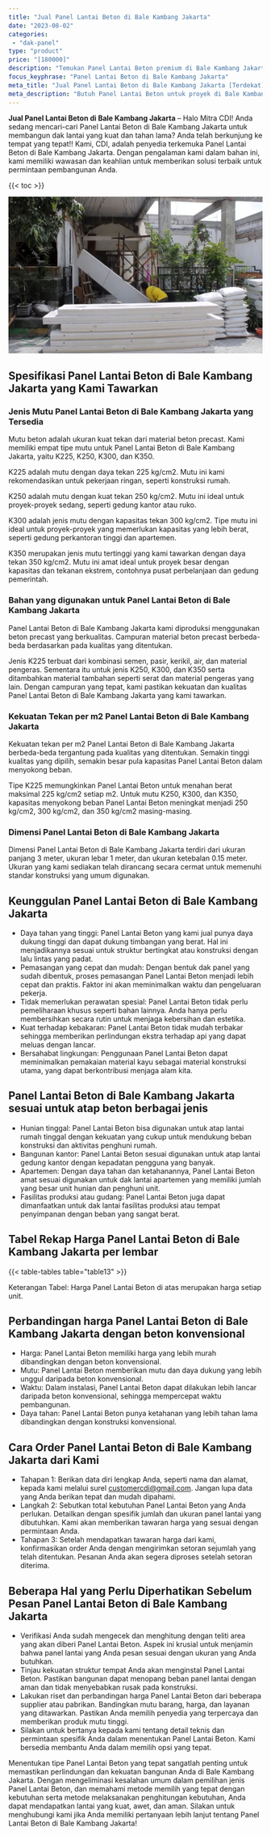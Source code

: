 ```yaml
---
title: "Jual Panel Lantai Beton di Bale Kambang Jakarta"
date: "2023-08-02"
categories:
 - "dak-panel"
type: "product"
price: "[180000]"
description: "Temukan Panel Lantai Beton premium di Bale Kambang Jakarta. Solusi ideal untuk proyek konstruksi dengan kualitas unggul, Panel Lantai Beton memberikan kekuatan maksimal untuk lantai dak. Dapatkan info lengkap."
focus_keyphrase: "Panel Lantai Beton di Bale Kambang Jakarta"
meta_title: "Jual Panel Lantai Beton di Bale Kambang Jakarta [Terdekat] - CDI"
meta_description: "Butuh Panel Lantai Beton untuk proyek di Bale Kambang Jakarta?. Kami menyediakan Panel Lantai Beton premium untuk proyek konstruksi. Promo menarik hanya di sini."
---
```


**Jual Panel Lantai Beton di Bale Kambang Jakarta** – Halo Mitra CDI! Anda sedang mencari-cari Panel Lantai Beton di Bale Kambang Jakarta untuk membangun dak lantai yang kuat dan tahan lama? Anda telah berkunjung ke tempat yang tepat!! Kami, CDI, adalah penyedia terkemuka Panel Lantai Beton di Bale Kambang Jakarta. Dengan pengalaman kami dalam bahan ini, kami memiliki wawasan dan keahlian untuk memberikan solusi terbaik untuk permintaan pembangunan Anda.

{{< toc >}}

![Jual Panel Lantai Beton di Bale Kambang Jakarta](/images/dak-panel/dak-panel-25.jpg)

## Spesifikasi Panel Lantai Beton di Bale Kambang Jakarta yang Kami Tawarkan

### Jenis Mutu Panel Lantai Beton di Bale Kambang Jakarta yang Tersedia

Mutu beton adalah ukuran kuat tekan dari material beton precast. Kami memiliki empat tipe mutu untuk Panel Lantai Beton di Bale Kambang Jakarta, yaitu K225, K250, K300, dan K350.

K225 adalah mutu dengan daya tekan 225 kg/cm2. Mutu ini kami rekomendasikan untuk pekerjaan ringan, seperti konstruksi rumah.

K250 adalah mutu dengan kuat tekan 250 kg/cm2. Mutu ini ideal untuk proyek-proyek sedang, seperti gedung kantor atau ruko.

K300 adalah jenis mutu dengan kapasitas tekan 300 kg/cm2. Tipe mutu ini ideal untuk proyek-proyek yang memerlukan kapasitas yang lebih berat, seperti gedung perkantoran tinggi dan apartemen.

K350 merupakan jenis mutu tertinggi yang kami tawarkan dengan daya tekan 350 kg/cm2. Mutu ini amat ideal untuk proyek besar dengan kapasitas dan tekanan ekstrem, contohnya pusat perbelanjaan dan gedung pemerintah.

### Bahan yang digunakan untuk Panel Lantai Beton di Bale Kambang Jakarta

Panel Lantai Beton di Bale Kambang Jakarta kami diproduksi menggunakan beton precast yang berkualitas. Campuran material beton precast berbeda-beda berdasarkan pada kualitas yang ditentukan.

Jenis K225 terbuat dari kombinasi semen, pasir, kerikil, air, dan material pengeras. Sementara itu untuk jenis K250, K300, dan K350 serta ditambahkan material tambahan seperti serat dan material pengeras yang lain. Dengan campuran yang tepat, kami pastikan kekuatan dan kualitas Panel Lantai Beton di Bale Kambang Jakarta yang kami tawarkan.

### Kekuatan Tekan per m2 Panel Lantai Beton di Bale Kambang Jakarta

Kekuatan tekan per m2 Panel Lantai Beton di Bale Kambang Jakarta berbeda-beda tergantung pada kualitas yang ditentukan. Semakin tinggi kualitas yang dipilih, semakin besar pula kapasitas Panel Lantai Beton dalam menyokong beban.

Tipe K225 memungkinkan Panel Lantai Beton untuk menahan berat maksimal 225 kg/cm2 setiap m2. Untuk mutu K250, K300, dan K350, kapasitas menyokong beban Panel Lantai Beton meningkat menjadi 250 kg/cm2, 300 kg/cm2, dan 350 kg/cm2 masing-masing.

### Dimensi Panel Lantai Beton di Bale Kambang Jakarta

Dimensi Panel Lantai Beton di Bale Kambang Jakarta terdiri dari ukuran panjang 3 meter, ukuran lebar 1 meter, dan ukuran ketebalan 0.15 meter. Ukuran yang kami sediakan telah dirancang secara cermat untuk memenuhi standar konstruksi yang umum digunakan.

## Keunggulan Panel Lantai Beton di Bale Kambang Jakarta

*   Daya tahan yang tinggi: Panel Lantai Beton yang kami jual punya daya dukung tinggi dan dapat dukung timbangan yang berat. Hal ini menjadikannya sesuai untuk struktur bertingkat atau konstruksi dengan lalu lintas yang padat.
*   Pemasangan yang cepat dan mudah: Dengan bentuk dak panel yang sudah dibentuk, proses pemasangan Panel Lantai Beton menjadi lebih cepat dan praktis. Faktor ini akan meminimalkan waktu dan pengeluaran pekerja.
*   Tidak memerlukan perawatan spesial: Panel Lantai Beton tidak perlu pemeliharaan khusus seperti bahan lainnya. Anda hanya perlu membersihkan secara rutin untuk menjaga kebersihan dan estetika.
*   Kuat terhadap kebakaran: Panel Lantai Beton tidak mudah terbakar sehingga memberikan perlindungan ekstra terhadap api yang dapat meluas dengan lancar.
*   Bersahabat lingkungan: Penggunaan Panel Lantai Beton dapat meminimalkan pemakaian material kayu sebagai material konstruksi utama, yang dapat berkontribusi menjaga alam kita.

## Panel Lantai Beton di Bale Kambang Jakarta sesuai untuk atap beton berbagai jenis

*   Hunian tinggal: Panel Lantai Beton bisa digunakan untuk atap lantai rumah tinggal dengan kekuatan yang cukup untuk mendukung beban konstruksi dan aktivitas penghuni rumah.
*   Bangunan kantor: Panel Lantai Beton sesuai digunakan untuk atap lantai gedung kantor dengan kepadatan pengguna yang banyak.
*   Apartemen: Dengan daya tahan dan ketahanannya, Panel Lantai Beton amat sesuai digunakan untuk dak lantai apartemen yang memiliki jumlah yang besar unit hunian dan penghuni unit.
*   Fasilitas produksi atau gudang: Panel Lantai Beton juga dapat dimanfaatkan untuk dak lantai fasilitas produksi atau tempat penyimpanan dengan beban yang sangat berat.

## Tabel Rekap Harga Panel Lantai Beton di Bale Kambang Jakarta per lembar

{{< table-tables table="table13" >}}

Keterangan Tabel: Harga Panel Lantai Beton di atas merupakan harga setiap unit.

## Perbandingan harga Panel Lantai Beton di Bale Kambang Jakarta dengan beton konvensional

*   Harga: Panel Lantai Beton memiliki harga yang lebih murah dibandingkan dengan beton konvensional.
*   Mutu: Panel Lantai Beton memberikan mutu dan daya dukung yang lebih unggul daripada beton konvensional.
*   Waktu: Dalam instalasi, Panel Lantai Beton dapat dilakukan lebih lancar daripada beton konvensional, sehingga mempercepat waktu pembangunan.
*   Daya tahan: Panel Lantai Beton punya ketahanan yang lebih tahan lama dibandingkan dengan konstruksi konvensional.

## Cara Order Panel Lantai Beton di Bale Kambang Jakarta dari Kami

*   Tahapan 1: Berikan data diri lengkap Anda, seperti nama dan alamat, kepada kami melalui surel customercdi@gmail.com. Jangan lupa data yang Anda berikan tepat dan mudah dipahami.
*   Langkah 2: Sebutkan total kebutuhan Panel Lantai Beton yang Anda perlukan. Detailkan dengan spesifik jumlah dan ukuran panel lantai yang dibutuhkan. Kami akan memberikan tawaran harga yang sesuai dengan permintaan Anda.
*   Tahapan 3: Setelah mendapatkan tawaran harga dari kami, konfirmasikan order Anda dengan mengirimkan setoran sejumlah yang telah ditentukan. Pesanan Anda akan segera diproses setelah setoran diterima.

## Beberapa Hal yang Perlu Diperhatikan Sebelum Pesan Panel Lantai Beton di Bale Kambang Jakarta

*   Verifikasi Anda sudah mengecek dan menghitung dengan teliti area yang akan diberi Panel Lantai Beton. Aspek ini krusial untuk menjamin bahwa panel lantai yang Anda pesan sesuai dengan ukuran yang Anda butuhkan.
*   Tinjau kekuatan struktur tempat Anda akan menginstal Panel Lantai Beton. Pastikan bangunan dapat menopang beban panel lantai dengan aman dan tidak menyebabkan rusak pada konstruksi.
*   Lakukan riset dan perbandingan harga Panel Lantai Beton dari beberapa supplier atau pabrikan. Bandingkan mutu barang, harga, dan layanan yang ditawarkan. Pastikan Anda memilih penyedia yang terpercaya dan memberikan produk mutu tinggi.
*   Silakan untuk bertanya kepada kami tentang detail teknis dan permintaan spesifik Anda dalam menentukan Panel Lantai Beton. Kami bersedia membantu Anda dalam memilih opsi yang tepat.

Menentukan tipe Panel Lantai Beton yang tepat sangatlah penting untuk memastikan perlindungan dan kekuatan bangunan Anda di Bale Kambang Jakarta. Dengan mengeliminasi kesalahan umum dalam pemilihan jenis Panel Lantai Beton, dan memahami metode memilih yang tepat dengan kebutuhan serta metode melaksanakan penghitungan kebutuhan, Anda dapat mendapatkan lantai yang kuat, awet, dan aman. Silakan untuk menghubungi kami jika Anda memiliki pertanyaan lebih lanjut tentang Panel Lantai Beton di Bale Kambang Jakarta!